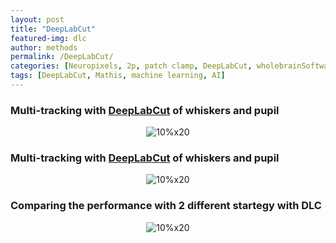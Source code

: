 ```yaml
---
layout: post
title: "DeepLabCut"
featured-img: dlc
author: methods
permalink: /DeepLabCut/
categories: [Neuropixels, 2p, patch clamp, DeepLabCut, wholebrainSoftware, HTS]
tags: [DeepLabCut, Mathis, machine learning, AI]
---
```


### Multi-tracking with [DeepLabCut](http://www.mousemotorlab.org/deeplabcut) of whiskers and pupil 
<div style="text-align:center"><img
alt="10%x20"
src="{{ site.url }}{{ site.baseurl }}/assets/img/gif/dlcgif.gif"
data-src="{{ site.url }}{{ site.baseurl }}/assets/img/gif/dlcgif.gif"
class="lazyload" /></div>  
  
  

### Multi-tracking with [DeepLabCut](http://www.mousemotorlab.org/deeplabcut) of whiskers and pupil 
<div style="text-align:center"><img
alt="10%x20"
src="{{ site.url }}{{ site.baseurl }}/assets/img/gif/dlcPupil.gif"
data-src="{{ site.url }}{{ site.baseurl }}/assets/img/gif/dlcPupil.gif"
class="lazyload" /></div>  
  
  

### Comparing the performance with 2 different startegy with DLC
<div style="text-align:center"><img
alt="10%x20"
src="{{ site.url }}{{ site.baseurl }}/assets/img/tools/dlcPupilComp.jpg"
data-src="{{ site.url }}{{ site.baseurl }}/assets/img/tools/dlcPupilComp.jpg"
class="lazyload" /></div>
